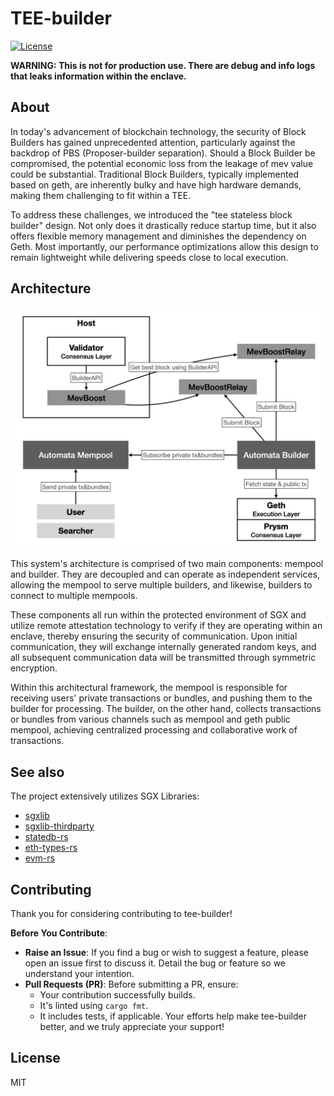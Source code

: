 # TEE-builder

[![License](https://img.shields.io/badge/license-MIT-green.svg)](LICENSE)

**WARNING: This is not for production use. There are debug and info logs that leaks information within the enclave.**

## About

In today's advancement of blockchain technology, the security of Block Builders has gained unprecedented attention, particularly against the backdrop of PBS (Proposer-builder separation). Should a Block Builder be compromised, the potential economic loss from the leakage of mev value could be substantial. Traditional Block Builders, typically implemented based on geth, are inherently bulky and have high hardware demands, making them challenging to fit within a TEE.

To address these challenges, we introduced the "tee stateless block builder" design. Not only does it drastically reduce startup time, but it also offers flexible memory management and diminishes the dependency on Geth. Most importantly, our performance optimizations allow this design to remain lightweight while delivering speeds close to local execution.


## Architecture

![architecture](docs/architecture.png)

This system's architecture is comprised of two main components: mempool and builder. They are decoupled and can operate as independent services, allowing the mempool to serve multiple builders, and likewise, builders to connect to multiple mempools.

These components all run within the protected environment of SGX and utilize remote attestation technology to verify if they are operating within an enclave, thereby ensuring the security of communication. Upon initial communication, they will exchange internally generated random keys, and all subsequent communication data will be transmitted through symmetric encryption.

Within this architectural framework, the mempool is responsible for receiving users' private transactions or bundles, and pushing them to the builder for processing. The builder, on the other hand, collects transactions or bundles from various channels such as mempool and geth public mempool, achieving centralized processing and collaborative work of transactions.


## See also

The project extensively utilizes SGX Libraries:
* [sgxlib](https://github.com/automata-network/sgxlib)
* [sgxlib-thirdparty](https://github.com/automata-network/sgxlib-thirdparty)
* [statedb-rs](https://github.com/automata-network/statedb-rs)
* [eth-types-rs](https://github.com/automata-network/eth-types-rs)
* [evm-rs](https://github.com/automata-network/evm-rs)

## Contributing

Thank you for considering contributing to tee-builder!

**Before You Contribute**:
* **Raise an Issue**: If you find a bug or wish to suggest a feature, please open an issue first to discuss it. Detail the bug or feature so we understand your intention.  
* **Pull Requests (PR)**: Before submitting a PR, ensure:  
    * Your contribution successfully builds.
    * It's linted using `cargo fmt`.
    * It includes tests, if applicable.
Your efforts help make tee-builder better, and we truly appreciate your support!

## License

MIT